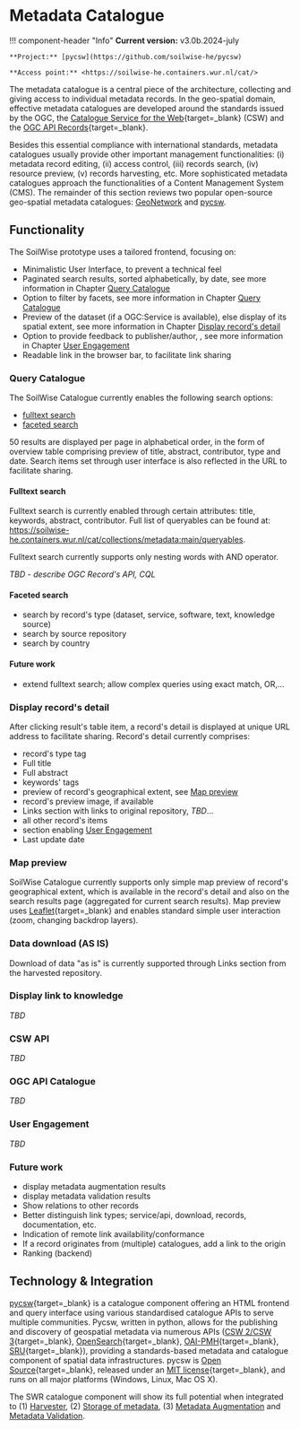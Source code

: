 # Metadata Catalogue

!!! component-header "Info"
    **Current version:** v3.0b.2024-july

    **Project:** [pycsw](https://github.com/soilwise-he/pycsw)

    **Access point:** <https://soilwise-he.containers.wur.nl/cat/>
    
The metadata catalogue is a central piece of the architecture, collecting and
giving access to individual metadata records. In the geo-spatial domain,
effective metadata catalogues are developed around the standards issued by the
OGC, the [Catalogue Service for the Web](https://www.ogc.org/standard/cat/){target=_blank}
(CSW) and the [OGC API Records](https://ogcapi.ogc.org/records/){target=_blank}.

Besides this essential compliance with international standards, metadata
catalogues usually provide other important management functionalities: (i)
metadata record editing, (ii) access control, (iii) records search, (iv)
resource preview, (v) records harvesting, etc. More sophisticated metadata
catalogues approach the functionalities of a Content Management System (CMS).
The remainder of this section reviews two popular open-source geo-spatial
metadata catalogues: [GeoNetwork](#geonetwork) and [pycsw](#pycsw).

## Functionality

The SoilWise prototype uses a tailored frontend, focusing on:

- Minimalistic User Interface, to prevent a technical feel
- Paginated search results, sorted alphabetically, by date, see more information in Chapter [Query Catalogue](#query-catalogue)
- Option to filter by facets, see more information in Chapter [Query Catalogue](#query-catalogue)
- Preview of the dataset (if a OGC:Service is available), else display of its spatial extent, see more information in Chapter [Display record's detail](#display-records-detail)
- Option to provide feedback to publisher/author, , see more information in Chapter [User Engagement](#user-engagement)
- Readable link in the browser bar, to facilitate link sharing

### Query Catalogue

The SoilWise Catalogue currently enables the following search options:

- [fulltext search](#fulltext-search)
- [faceted search](#faceted-search)

50 results are displayed per page in alphabetical order, in the form of overview table comprising preview of title, abstract, contributor, type and date. Search items set through user interface is also reflected in the URL to facilitate sharing.

#### Fulltext search

Fulltext search is currently enabled through certain attributes: title, keywords, abstract, contributor. Full list of queryables can be found at: <https://soilwise-he.containers.wur.nl/cat/collections/metadata:main/queryables>.

Fulltext search currently supports only nesting words with AND operator.

_TBD - describe OGC Record's API, CQL_

#### Faceted search

- search by record's type (dataset, service, software, text, knowledge source)
- search by source repository
- search by country

#### Future work

- extend fulltext search; allow complex queries using exact match, OR,...

### Display record's detail

After clicking result's table item, a record's detail is displayed at unique URL address to facilitate sharing. Record's detail currently comprises:

- record's type tag
- Full title
- Full abstract
- keywords' tags
- preview of record's geographical extent, see [Map preview](#map-preview)
- record's preview image, if available
- Links section with links to original repository, _TBD_...
- all other record's items
- section enabling [User Engagement](#user-engagement)
- Last update date

### Map preview

SoilWise Catalogue currently supports only simple map preview of record's geographical extent, which is available in the record's detail and also on the search results page (aggregated for current search results). Map preview uses [Leaflet](https://leafletjs.com/){target=_blank} and enables standard simple user interaction (zoom, changing backdrop layers).

### Data download (AS IS)

Download of data "as is" is currently supported through Links section from the harvested repository.

### Display link to knowledge

_TBD_

### CSW API

_TBD_

### OGC API Catalogue

_TBD_

### User Engagement

_TBD_

### Future work

- display metadata augmentation results
- display metadata validation results
- Show relations to other records
- Better distinguish link types; service/api, download, records, documentation, etc.
- Indication of remote link availability/conformance
- If a record originates from (multiple) catalogues, add a link to the origin
- Ranking (backend)

## Technology & Integration

[pycsw](https://pycsw.org){target=_blank}  is a catalogue component offering an HTML frontend and query interface using various standardised catalogue APIs to serve multiple communities. Pycsw, written in python, allows for the publishing and discovery of geospatial metadata via numerous APIs ([CSW 2/CSW 3](https://www.ogc.org/standard/cat/){target=_blank}, [OpenSearch](https://opensearch.org/){target=_blank}, [OAI-PMH](https://www.openarchives.org/pmh/){target=_blank}, [SRU](https://developers.exlibrisgroup.com/rosetta/integrations/standards/sru/){target=_blank}), providing a standards-based metadata and catalogue component of spatial data infrastructures. pycsw is [Open Source](https://opensource.org/){target=_blank}, released under an [MIT license](https://docs.pycsw.org/en/latest/license.html){target=_blank}, and runs on all major platforms (Windows, Linux, Mac OS X).

The SWR catalogue component will show its full potential when integrated to (1) [Harvester](ingestion.md), (2) [Storage of metadata](storage.md#storage-of-metadata),  (3) [Metadata Augmentation](metadata_augmentation.md) and [Metadata Validation](metadata_validation.md).